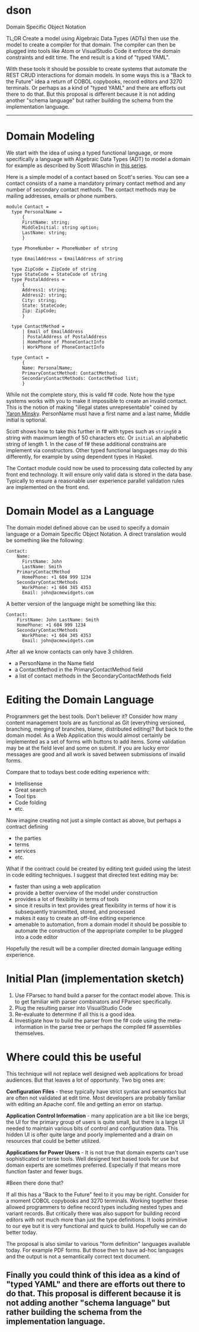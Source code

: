 # dson
Domain Specific Object Notation

TL;DR Create a model using Algebraic Data Types (ADTs) then use the model to create a compiler for that domain. The compiler can then be plugged into tools like Atom or VisualStudio Code it enforce the domain constraints and edit time. The end result is a kind of "typed YAML".

With these tools it should be possible to create systems that automate the REST CRUD interactions for domain models. In some ways this is a "Back to the Future" idea a return of COBOL copybooks, record editors and 3270 terminals.  Or perhaps as a kind of "typed YAML" and there are efforts out there to do that. But this proposal is different because it is not adding another "schema language" but rather building the schema from the implementation language.

---

# Domain Modeling

We start with the idea of using a typed functional language, or more specifically a language with Algebraic Data Types (ADT) to model a domain for example as described by Scott Wlaschin in [this series](http://fsharpforfunandprofit.com/posts/designing-with-types-intro/).

Here is a simple model of a contact based on Scott's series. You can see a contact consists of a name a mandatory primary contact method and any number of secondary contact methods. The contact methods may be mailing addresses, emails or phone numbers.

```
module Contact =
  type PersonalName =
      {
      FirstName: string;
      MiddleInitial: string option;
      LastName: string;
      }

  type PhoneNumber = PhoneNumber of string

  type EmailAddress = EmailAddress of string

  type ZipCode = ZipCode of string
  type StateCode = StateCode of string
  type PostalAddress =
      {
      Address1: string;
      Address2: string;
      City: string;
      State: StateCode;
      Zip: ZipCode;
      }

  type ContactMethod =
      | Email of EmailAddress
      | PostalAddress of PostalAddress
      | HomePhone of PhoneContactInfo
      | WorkPhone of PhoneContactInfo

  type Contact =
      {
      Name: PersonalName;
      PrimaryContactMethod: ContactMethod;
      SecondaryContactMethods: ContactMethod list;
      }
```
While not the complete story, this is valid f# code. Note how the type systems works with you to make it impossible to create an invalid contact. This is the notion of making "illegal states unrepresentable" coined by [Yaron Minsky](https://blogs.janestreet.com/effective-ml-revisited/). PersonName must have a first name and a last name, Middle initial is optional.

Scott shows how to take this further in f# with types such as `string50` a string with maximum length of 50 characters etc. Or `initial` an alphabetic string of length 1. In the case of f# these additional constrains are implement via constructors. Other typed functional languages may do this differently, for example by using dependent types in Haskel.

The Contact module could now be used to processing data collected by any front end technology. It will ensure only valid data is stored in the data base. Typically to ensure a reasonable user experience parallel validation rules are implemented on the front end.

# Domain Model as a Language

The domain model defined above can be used to specify a domain language or a Domain Specific Object Notation. A direct translation would be something like the following:
```
Contact:
    Name:
      FirstName: John
      LastName: Smith
    PrimaryContactMethod
      HomePhone: +1 604 999 1234
    SecondaryContactMethods
      WorkPhone: +1 604 345 4353
      Email: john@acmewidgets.com
```

A better version of the language might be something like this:
```
Contact:
    FirstName: John LastName: Smith
    HomePhone: +1 604 999 1234
    SecondaryContactMethods
      WorkPhone: +1 604 345 4353
      Email: john@acmewidgets.com
```

After all we know contacts can only have 3 children.
* a PersonName in the Name field
* a ContactMethod in the PrimaryContactMethod field
* a list of contact methods in the SecondaryContactMethods field

# Editing the Domain Language

Programmers get the best tools. Don't believer it? Consider how many content management tools are as functional as Git (everything versioned, branching, merging of branches, blame, distributed editing)? But back to the domain model. As a Web Application this would almost certainly be implemented as a set of forms with buttons to add items. Some validation may be at the field level and some on submit. If you are lucky error messages are good and all work is saved between submissions of invalid forms.

Compare that to todays best code editing experience with:
* Intellisense
* Great search
* Tool tips
* Code folding
* etc.

Now imagine creating not just a simple contact as above, but perhaps a contract defining
* the parties
* terms
* services
* etc.

What if the contract could be created by editing text guided using the latest in code editing techniques. I suggest that directed text editing may be:

* faster than using a web application
* provide a better overview of the model under construction
* provides a lot of flexibility in terms of tools
* since it results in text provides great flexibility in terms of how it is subsequently transmitted, stored, and processed
* makes it easy to create an off-line editing experience
* amenable to automation, from a domain model it should be possible to automate the construction of the appropriate compiler to be plugged into a code editor

Hopefully the result will be a compiler directed domain language editing experience.

# Initial Plan (implementation sketch)

1. Use FParsec to hand build a parser for the contact model above. This is to get familiar with parser combinators and FParsec specifically.
2. Plug the resulting parser into VisualStudio Code
3. Re-evaluate to determine if all this is a good idea.
4. Investigate how to build the parser from the f# code using the meta-information in the parse tree or perhaps the compiled f# assemblies themselves.

# Where could this be useful

This technique will not replace well designed web applications for broad audiences. But that leaves a lot of opportunity. Two big ones are:

**Configuration Files** - these typically have strict syntax and semantics but are often not validated at edit time. Most developers are probably familiar with editing an Apache conf. file and getting an error on startup.

**Application Control Information** - many application are a bit like ice bergs, the UI for the primary group of users is quite small, but there is a large UI needed to maintain various bits of control and configuration data. This hidden UI is ofter quite large and poorly implemented and a drain on resources that could be better utilized.

**Applications for Power Users** - It is not true that domain experts can't use sophisticated or terse tools. Well designed text based tools for use but domain experts are sometimes preferred. Especially if that means more function faster and fewer bugs.

#Been there done that?

If all this has a "Back to the Future" feel to it you may be right. Consider for a moment COBOL copybooks and 3270 terminals. Working together these allowed programmers to define record types including nested types and variant records. But critically there was also support for building record editors with not much more than just the type definitions. It looks primitive to our eye but it is very functional and quick to build. Hopefully we can do better today.

The proposal is also similar to various "form definition" languages available today. For example PDF forms. But those then to have ad-hoc languages and the output is not a semantically correct text document.

Finally you could think of this idea as a kind of "typed YAML" and there are efforts out there to do that. This proposal is different because it is not adding another "schema language" but rather building the schema from the implementation language.
-
